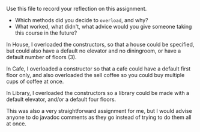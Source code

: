 Use this file to record your reflection on this assignment.

- Which methods did you decide to `overload`, and why?
- What worked, what didn't, what advice would you give someone taking this course in the future?

In House, I overloaded the constructors, so that a house could be specified, but could also have a default no elevator and no diningroom, or have a default number of floors (3).

In Cafe, I overloaded a constructor so that a cafe could have a default first floor only, and also overloaded the sell coffee so you could buy multiple cups of coffee at once.

In Library, I overloaded the constructors so a library could be made with a default elevator, and/or a default four floors.

This was also a very straightforward assignment for me, but I would advise anyone to do javadoc comments as they go instead of trying to do them all at once.